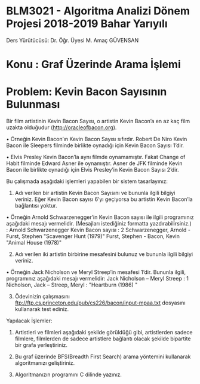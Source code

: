 # BLM3021 - Algoritma Analizi   Dönem Projesi 2018-2019 Bahar Yarıyılı  
 Ders Yürütücüsü: Dr. Öğr. Üyesi M. Amaç GÜVENSAN  
# Konu : Graf Üzerinde Arama İşlemi    
# Problem:  Kevin Bacon Sayısının Bulunması 

Bir film artistinin  Kevin Bacon Sayısı, o artistin Kevin Bacon’a en az kaç film uzakta olduğudur (http://oracleofbacon.org).   
 
• Örneğin Kevin Bacon’ın Kevin Bacon Sayısı sıfırdır. Robert De Niro Kevin Bacon ile Sleepers filminde birlikte oynadığı için Kevin Bacon Sayısı 1’dir.  
 
• Elvis Presley Kevin Bacon’la aynı filmde oynamamıştır. Fakat Change of Habit filminde  Edward Asner ile oynamıştır. Asner de  JFK filminde Kevin Bacon ile birlikte oynadığı için Elvis Presley’in Kevin Bacon Sayısı 2’dir.   
 
Bu çalışmada aşağıdaki işlemleri yapabilen bir sistem tasarlayınız: 
 
1. Adı verilen bir artistin Kevin Bacon Sayısını ve bununla ilgili bilgiyi veriniz. Eğer Kevin Bacon sayısı 6’yı geçiyorsa bu artistin Kevin Bacon’la bağlantısı yoktur.  
 
• Örneğin Arnold Schwarzenegger’in Kevin Bacon sayısı ile ilgili programınız aşağıdaki mesajı vermelidir.  (Mesajları istediğiniz formatta yazdırabilirsiniz.) :       Arnold Schwarzenegger  Kevin Bacon sayısı : 2   Schwarzenegger, Arnold  -  Furst, Stephen  "Scavenger Hunt (1979)"       Furst, Stephen - Bacon, Kevin  "Animal House (1978)"   
 
2. Adı verilen iki artistin birbirine mesafesini bulunuz ve  bununla ilgili bilgiyi veriniz.  
 
• Örneğin Jack Nicholson ve Meryl Streep’in mesafesi 1’dir. Bununla ilgili, programınız aşağıdaki mesajı vermelidir:    Jack Nicholson – Meryl Streep :  1    Nicholson, Jack  – Streep, Meryl :  "Heartburn (1986) " 
 
3. Ödevinizin çalışmasını  ftp://ftp.cs.princeton.edu/pub/cs226/bacon/input-mpaa.txt dosyasını kullanarak test ediniz. 
 
 
Yapılacak İşlemler: 
 
1. Artistleri ve filmleri aşağıdaki şekilde görüldüğü gibi,  artistlerden sadece filmlere, filmlerden de sadece artistlere bağlantı olacak şekilde bipartite bir grafa yerleştiriniz.  
 
 
2. Bu graf üzerinde BFS(Breadth First Search) arama yöntemini kullanarak algoritmanızı geliştiriniz.  

3. Algoritmanızın programını C dilinde yazınız.

